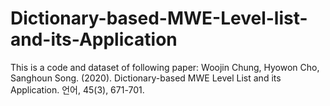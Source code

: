 # Dictionary-based-MWE-Level-list-and-its-Application

This is a code and dataset of following paper:
Woojin Chung, Hyowon Cho, Sanghoun Song. (2020). Dictionary-based MWE Level List and its Application. 언어, 45(3), 671-701.
